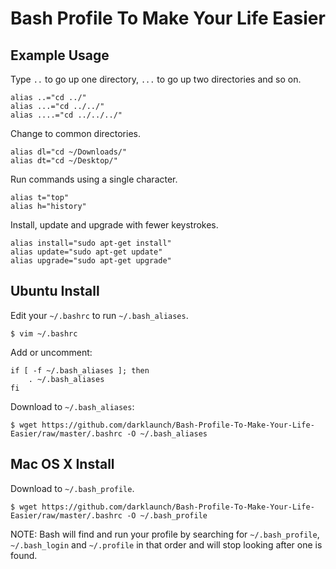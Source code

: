 Bash Profile To Make Your Life Easier
=====================================

Example Usage
-------------

Type `..` to go up one directory, `...` to go up two directories and so on.

    alias ..="cd ../"
    alias ...="cd ../../"
    alias ....="cd ../../../"

Change to common directories.

    alias dl="cd ~/Downloads/"
    alias dt="cd ~/Desktop/"

Run commands using a single character.

    alias t="top"
    alias h="history"

Install, update and upgrade with fewer keystrokes.

    alias install="sudo apt-get install"
    alias update="sudo apt-get update"
    alias upgrade="sudo apt-get upgrade"

Ubuntu Install
--------------

Edit your `~/.bashrc` to run `~/.bash_aliases`.

    $ vim ~/.bashrc

Add or uncomment:

    if [ -f ~/.bash_aliases ]; then
        . ~/.bash_aliases
    fi

Download to `~/.bash_aliases`:

    $ wget https://github.com/darklaunch/Bash-Profile-To-Make-Your-Life-Easier/raw/master/.bashrc -O ~/.bash_aliases

Mac OS X Install
----------------

Download to `~/.bash_profile`.

    $ wget https://github.com/darklaunch/Bash-Profile-To-Make-Your-Life-Easier/raw/master/.bashrc -O ~/.bash_profile

NOTE: Bash will find and run your profile by searching for `~/.bash_profile`, `~/.bash_login` and `~/.profile` in that order and will stop looking after one is found.
